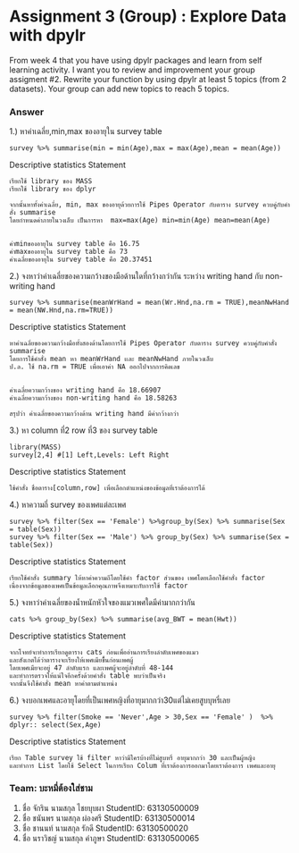 # Assignment 3 (Group) : Explore Data with dpylr
From week 4 that you have using dpylr packages and learn from self learning activity. I want you to review and improvement your group assigment #2. Rewrite your function by using dpylr at least 5 topics (from 2 datasets). Your group can add new topics to reach 5 topics.

### Answer

1.) หาค่าเฉลี่ย,min,max ของอายุใน survey table
```{R}
survey %>% summarise(min = min(Age),max = max(Age),mean = mean(Age))
```

Descriptive statistics Statement
```{R}
เรียกใช้ library ของ MASS
เรียกใช้ library ของ dplyr

จากนั้นหาทั้งค่าเฉลี่ย, min, max ของอายุด้วยการใช้ Pipes Operator กับตาราง survey ควบคู่กับคำสั่ง summarise
โดยกำหนดค่าภายในวงเล็บ เป็นการหา  max=max(Age) min=min(Age) mean=mean(Age)


ค่าminของอายุใน survey table คือ 16.75
ค่าmaxของอายุใน survey table คือ 73
ค่าเฉลี่ยของอายุใน survey table คือ 20.37451
```

2.) จงหาว่าค่าเฉลี่ยของความกว้างของมือด้านใดที่กว้างกว่ากัน ระหว่าง writing hand กับ non-writing hand
```{R}
survey %>% summarise(meanWrHand = mean(Wr.Hnd,na.rm = TRUE),meanNwHand = mean(NW.Hnd,na.rm=TRUE))
```

Descriptive statistics Statement
```{R}
หาค่าเฉลี่ยของความกว้างมือทั้งสองด้านโดยการใช้ Pipes Operator กับตาราง survey ควบคู่กับคำสั่ง summarise 
โดยการใช้คำสั่ง mean หา meanWrHand เเละ meanNwHand ภายในวงเล็บ 
ป.ล. ใช้ na.rm = TRUE เพื่อเอาค่า NA ออกไปจากการคิดเลข


ค่าเฉลี่ยความกว้างของ writing hand คือ 18.66907
ค่าเฉลี่ยความกว้างของ non-writing hand คือ 18.58263

สรุปว่า ค่าเฉลี่ยของความกว้างด้าน writing hand มีค่ากว้างกว่า
```

3.) หา column ที่2 row ที่3 ของ survey table
```{R}
library(MASS)
survey[2,4] #[1] Left,Levels: Left Right
```

Descriptive statistics Statement
```{R}
ใช้คำสั่ง ชื่อตาราง[column,row] เพื่อเลือกตำแหน่งของข้อมูลที่เราต้องการได้
```

4.) หาความถี่ survey ของเพศแต่ละเพศ
```{R}
survey %>% filter(Sex == 'Female') %>%group_by(Sex) %>% summarise(Sex = table(Sex))
survey %>% filter(Sex == 'Male') %>% group_by(Sex) %>% summarise(Sex = table(Sex))
```

Descriptive statistics Statement
```{R}
เรียกใช้คำสั่ง summary ให้หาค่าความถีโดยใช้คำ factor ส่วนของ เพศโดยเลือกใช้คำสั่ง factor 
เนื่องจากข้อมูลของเพศเป็นข้อมูลเลือกคุณภาพจึงเหมาะกับการใช้ factor
```

5.) จงหาว่าค่าเฉลี่ยของน้ำหนักหัวใจของแมวเพศใดมีค่ามากกว่ากัน
```{R}
cats %>% group_by(Sex) %>% summarise(avg_BWT = mean(Hwt))
```
Descriptive statistics Statement
```{R}
จากโจทย์จะทำการเรียกดูตาราง cats ก่อนเพื่ออ่านการเรียงลำดับเพศของแมว 
และสังเกตได้ว่าตารางจะเรียงให้เพศเมียขึ้้นก่อนเพศผู้
โดยเพศเมียจะอยู่ 47 ลำดับแรก และเพศผู้จะอยู่ลำดับที่ 48-144
และทำการตรวจให้แน่ใจอีกครั้งด้วยคำสั่ง table พบว่าเป็นจริง
จากนั้นจึงใช้คำสั่ง mean หาค่าตามตำแหน่ง
```

6.) จงบอกเพศและอายุโดยที่เป็นเพศหญิงที่อายุมากกว่า30แต่ไม่เคยสูบบุหรี่เลย
```{R}
survey %>% filter(Smoke == 'Never',Age > 30,Sex == 'Female' )  %>% dplyr:: select(Sex,Age)
```
Descriptive statistics Statement
```{R}
เรียก Table survey ใช้ filter หาว่ามีใครบ้างที่ไม่สูบหรี่ อายุมากกว่า 30 และเป็นผู้หญิง
และทำการ List โดยใช้ Select ในการเรียก Colum ที่เราต้องการออกมาโดยเราต้องการ เพศและอายุ
```

### Team: บะหมี่ต้องใส่ชาม

1. ชื่อ จักริน นามสกุล ไชยบุบผา    StudentID: 63130500009
2. ชื่อ ชนันพร นามสกุล ผ่องศรี    StudentID: 63130500014 
3. ชื่อ ชานนท์ นามสกุล รักดี    StudentID: 63130500020
4. ชื่อ นราวิชญ์ นามสกุล คำภูษา    StudentID: 63130500065
